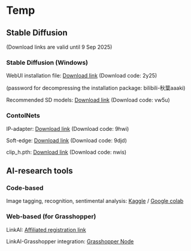 # Temp


## Stable Diffusion ## 
(Download links are valid until 9 Sep 2025)



### Stable Diffusion (Windows) ###

WebUI installation file: [Download link](https://pan.baidu.com/s/1Ywt6OGVFFTwGYMCoPmu1aw) (Download code: 2y25)

(password for decompressing the installation package: bilibili-秋葉aaaki)

Recommended SD models: [Download link](https://pan.baidu.com/s/1dOREHCwSiRYzNT5VgcQZnQ) (Download code: vw5u)



### ContolNets ###

IP-adapter: [Download link](https://pan.baidu.com/s/1ODf9qcqA-AWsEmeT3I0wPw) (Download code: 9hwi)



Soft-edge: [Download link](https://pan.baidu.com/s/1jq7MpHk0blrGemHx6UZ6fQ) (Download code: 9djd)

clip_h.pth: [Download link](https://pan.baidu.com/s/1Xp9RiwqsROa3gHl1HviZvg) (Download code: nwis)



## AI-research tools ##

### Code-based ###

Image tagging, recognition, sentimental analysis: [Kaggle]() / [Google colab]()

### Web-based (for Grasshopper) ###

LinkAI: [Affiliated registration link](https://link-ai.tech/home?share=Hr95VL)

LinkAI-Grasshopper integration: [Grasshopper Node]()
